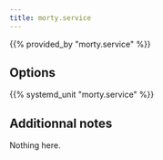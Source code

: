 ```yaml
---
title: morty.service
---
```


{{% provided_by "morty.service" %}}

## Options

{{% systemd_unit "morty.service" %}}

## Additionnal notes

Nothing here.
